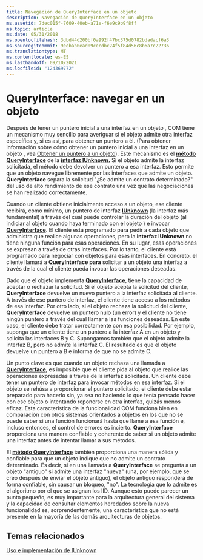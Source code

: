 ```yaml
---
title: Navegación de QueryInterface en un objeto
description: Navegación de QueryInterface en un objeto
ms.assetid: 7dec015f-7609-40eb-a71e-f6e9c9b9f8ff
ms.topic: article
ms.date: 05/31/2018
ms.openlocfilehash: 3dbd44d200bf0a992f47bc375d0782bdadacf6a3
ms.sourcegitcommit: 9eebab0ead09cecdbc24f5f84d56c8b6a7c22736
ms.translationtype: MT
ms.contentlocale: es-ES
ms.lasthandoff: 09/10/2021
ms.locfileid: "124369772"
---
```

# <a name="queryinterface-navigating-in-an-object"></a>QueryInterface: navegar en un objeto

Después de tener un puntero inicial a una interfaz en un objeto , COM tiene un mecanismo muy sencillo para averiguar si el objeto admite otra interfaz específica y, si es así, para obtener un puntero a él. (Para obtener información sobre cómo obtener un puntero inicial a una interfaz en un objeto , vea [Obtener un puntero a un objeto](getting-a-pointer-to-an-object.md)). Este mecanismo es el [**método QueryInterface**](/windows/desktop/api/Unknwn/nf-unknwn-iunknown-queryinterface(q)) de la [**interfaz IUnknown.**](/windows/desktop/api/Unknwn/nn-unknwn-iunknown) Si el objeto admite la interfaz solicitada, el método debe devolver un puntero a esa interfaz. Esto permite que un objeto navegue libremente por las interfaces que admite un objeto. **QueryInterface** separa la solicitud "¿Se admite un contrato determinado?" del uso de alto rendimiento de ese contrato una vez que las negociaciones se han realizado correctamente.

Cuando un cliente obtiene inicialmente acceso a un objeto, ese cliente recibirá, como mínimo, un puntero de interfaz [**IUnknown**](/windows/desktop/api/Unknwn/nn-unknwn-iunknown) (la interfaz más fundamental) a través del cual puede controlar la duración del objeto (al indiciar al objeto cuando haya terminado con el objeto ) e invocar [**QueryInterface**](/windows/desktop/api/Unknwn/nf-unknwn-iunknown-queryinterface(q)). El cliente está programado para pedir a cada objeto que administra que realice algunas operaciones, pero la **interfaz IUnknown** no tiene ninguna función para esas operaciones. En su lugar, esas operaciones se expresan a través de otras interfaces. Por lo tanto, el cliente está programado para negociar con objetos para esas interfaces. En concreto, el cliente llamará a **QueryInterface para** solicitar a un objeto una interfaz a través de la cual el cliente pueda invocar las operaciones deseadas.

Dado que el objeto implementa [**QueryInterface**](/windows/desktop/api/Unknwn/nf-unknwn-iunknown-queryinterface(q)), tiene la capacidad de aceptar o rechazar la solicitud. Si el objeto acepta la solicitud del cliente, **QueryInterface** devuelve un nuevo puntero a la interfaz solicitada al cliente. A través de ese puntero de interfaz, el cliente tiene acceso a los métodos de esa interfaz. Por otro lado, si el objeto rechaza la solicitud del cliente, **QueryInterface** devuelve un puntero nulo (un error) y el cliente no tiene ningún puntero a través del cual llamar a las funciones deseadas. En este caso, el cliente debe tratar correctamente con esa posibilidad. Por ejemplo, suponga que un cliente tiene un puntero a la interfaz A en un objeto y solicita las interfaces B y C. Supongamos también que el objeto admite la interfaz B, pero no admite la interfaz C. El resultado es que el objeto devuelve un puntero a B e informa de que no se admite C.

Un punto clave es que cuando un objeto rechaza una llamada a [**QueryInterface**](/windows/desktop/api/Unknwn/nf-unknwn-iunknown-queryinterface(q)), es imposible que el cliente pida al objeto que realice las operaciones expresadas a través de la interfaz solicitada. Un cliente debe tener un puntero de interfaz para invocar métodos en esa interfaz. Si el objeto se rehúsa a proporcionar el puntero solicitado, el cliente debe estar preparado para hacerlo sin, ya sea no haciendo lo que tenía pensado hacer con ese objeto o intentando reponerse en otra interfaz, quizás menos eficaz. Esta característica de la funcionalidad COM funciona bien en comparación con otros sistemas orientados a objetos en los que no se puede saber si una función funcionará hasta que llame a esa función e, incluso entonces, el control de errores es incierto. **QueryInterface** proporciona una manera confiable y coherente de saber si un objeto admite una interfaz antes de intentar llamar a sus métodos.

El [**método QueryInterface**](/windows/desktop/api/Unknwn/nf-unknwn-iunknown-queryinterface(q)) también proporciona una manera sólida y confiable para que un objeto indique que no admite un contrato determinado. Es decir, si en una llamada a **QueryInterface** se pregunta a un objeto "antiguo" si admite una interfaz "nueva" (una, por ejemplo, que se creó después de enviar el objeto antiguo), el objeto antiguo responderá de forma confiable, sin causar un bloqueo, "no". La tecnología que lo admite es el algoritmo por el que se asignan los IID. Aunque esto puede parecer un punto pequeño, es muy importante para la arquitectura general del sistema y la capacidad de consultar elementos heredados sobre la nueva funcionalidad es, sorprendentemente, una característica que no está presente en la mayoría de las demás arquitecturas de objetos.

## <a name="related-topics"></a>Temas relacionados

<dl> <dt>

[Uso e implementación de IUnknown](using-and-implementing-iunknown.md)
</dt> </dl>

 

 




